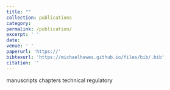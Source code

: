 ```yaml
---
title: ""
collection: publications
category: 
permalink: /publication/
excerpt: ' '
date: 
venue: ' '
paperurl: 'https://'
bibtexurl: 'https://michaelhawes.github.io/files/bib/.bib'
citation: ''
---
```

manuscripts chapters technical regulatory
